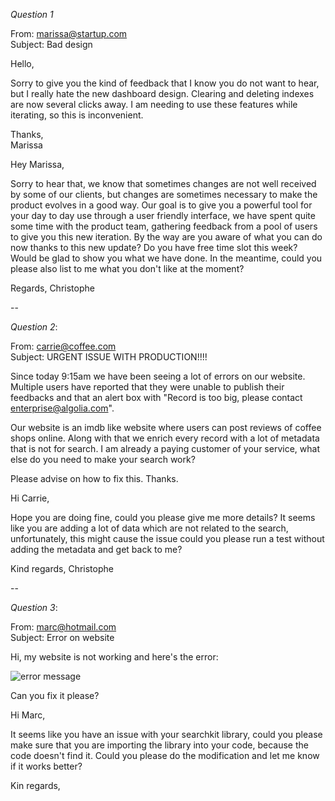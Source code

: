 *Question 1*  


From: marissa@startup.com  
Subject:  Bad design  

Hello,  

Sorry to give you the kind of feedback that I know you do not want to hear, but I really hate the new dashboard design. Clearing and deleting indexes are now several clicks away. I am needing to use these features while iterating, so this is inconvenient.  

Thanks,  
Marissa  

Hey Marissa,

Sorry to hear that, we know that sometimes changes are not well received by some of our clients,
but changes are sometimes necessary to make the product evolves in a good way.
Our goal is to give you a powerful tool for your day to day use through a user friendly interface,
we have spent quite some time with the product team, gathering feedback from a pool of users to give you this new iteration.
By the way are you aware of what you can do now thanks to this new update?
Do you have free time slot this week? Would be glad to show you what we have done.
In the meantime, could you please also list to me what you don't like at the moment?

Regards,
Christophe


--

*Question 2*:   

From: carrie@coffee.com  
Subject: URGENT ISSUE WITH PRODUCTION!!!!  

Since today 9:15am we have been seeing a lot of errors on our website. Multiple users have reported that they were unable to publish their feedbacks and that an alert box with "Record is too big, please contact enterprise@algolia.com".  

Our website is an imdb like website where users can post reviews of coffee shops online. Along with that we enrich every record with a lot of metadata that is not for search. I am already a paying customer of your service, what else do you need to make your search work?  

Please advise on how to fix this. Thanks.   

Hi Carrie,

Hope you are doing fine, could you please give me more details?
It seems like you are adding a lot of data which are not related to the search, unfortunately, this might cause the issue
could you please run a test without adding the metadata and get back to me?

Kind regards,
Christophe

--

*Question 3*:   


From: marc@hotmail.com  
Subject: Error on website  

Hi, my website is not working and here's the error:  

![error message](./error.png)  

Can you fix it please?  

Hi Marc,

It seems like you have an issue with your searchkit library, could you please make sure that you are importing the library
into your code, because the code doesn't find it.
Could you please do the modification and let me know if it works better?

Kin regards,

